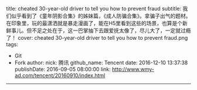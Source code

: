 title: cheated 30-year-old driver to tell you how to prevent fraud
subtitle: 我们似乎看到了《童年阴影合集》的姊妹篇，《成人防骗合集》。拿骗子出气的题材。在印象里，玩的最潇洒就是暴走漫画了，能在H5里看到这些的场景，也算是个新鲜事儿。但不足之处在于，这一巴掌抽下去跟爱抚太像了，尽儿大了，一定就过瘾了！
cover: cheated 30-year-old driver to tell you how to prevent fraud.png
tags:
  - Git
  - Fork
author:
  nick: 腾讯
  github_name: Tencent
date: 2016-12-10 13:37:38
publishDate: 2016-09-05 08:00:00
link: http://www.wmy-ad.com/tencent/20160910/index.html
---

<!-- more -->
